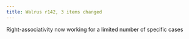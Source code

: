 ```yaml
---
title: Walrus r142, 3 items changed
---
```


Right-associativity now working for a limited number of specific cases
